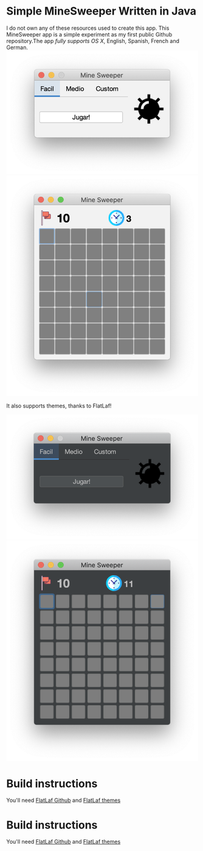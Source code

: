 # Simple MineSweeper Written in Java
I do not own any of these resources used to create this app. This MineSweeper app is a simple experiment as my first public Github repository.The app _fully supports OS X_, English, Spanish, French and German.
![Screenshot1](.github/StartScreen_white.png)
![Screenshot2](.github/GameWindow_white.png)

It also supports themes, thanks to FlatLaf!

![Screenshot3](.github/StartScreen_dark.png)
![Screenshot4](.github/GameWindow_dark.png)

# Build instructions 
You'll need [FlatLaf Github](https://github.com/JFormDesigner/FlatLaf "FlatLaf") and [FlatLaf themes](https://github.com/JFormDesigner/FlatLaf/tree/master/flatlaf-intellij-themes "IntelliJ themes pack")
# Build instructions 
You'll need [FlatLaf Github](https://github.com/JFormDesigner/FlatLaf "FlatLaf") and [FlatLaf themes](https://github.com/JFormDesigner/FlatLaf/tree/master/flatlaf-intellij-themes "IntelliJ themes pack")
